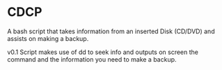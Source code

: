 # CDCP
A bash script that takes information from an inserted Disk (CD/DVD) and assists on making a backup.

v0.1 Script makes use of dd to seek info and outputs on screen the command and the information you need to make a backup. 
